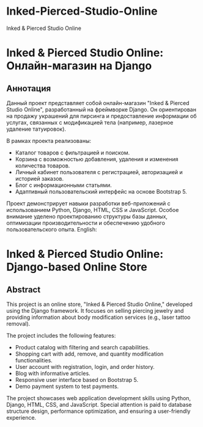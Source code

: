 # Inked-Pierced-Studio-Online
Inked &amp; Pierced Studio Online

# Inked & Pierced Studio Online: Онлайн-магазин на Django

## Аннотация

Данный проект представляет собой онлайн-магазин "Inked & Pierced Studio Online", разработанный на фреймворке Django.  Он ориентирован на продажу украшений для пирсинга и предоставление информации об услугах, связанных с модификацией тела (например, лазерное удаление татуировок).

В рамках проекта реализованы:

*   Каталог товаров с фильтрацией и поиском.
*   Корзина с возможностью добавления, удаления и изменения количества товаров.
*   Личный кабинет пользователя с регистрацией, авторизацией и историей заказов.
*   Блог с информационными статьями.
*   Адаптивный пользовательский интерфейс на основе Bootstrap 5.

Проект демонстрирует навыки разработки веб-приложений с использованием Python, Django, HTML, CSS и JavaScript.  Особое внимание уделено проектированию структуры базы данных, оптимизации производительности и обеспечению удобного пользовательского опыта. 
English:

# Inked & Pierced Studio Online: Django-based Online Store

## Abstract

This project is an online store, "Inked & Pierced Studio Online," developed using the Django framework.  It focuses on selling piercing jewelry and providing information about body modification services (e.g., laser tattoo removal).

The project includes the following features:

*   Product catalog with filtering and search capabilities.
*   Shopping cart with add, remove, and quantity modification functionalities.
*   User account with registration, login, and order history.
*   Blog with informative articles.
*   Responsive user interface based on Bootstrap 5.
*   Demo payment system to test payments.

The project showcases web application development skills using Python, Django, HTML, CSS, and JavaScript.  Special attention is paid to database structure design, performance optimization, and ensuring a user-friendly experience.
